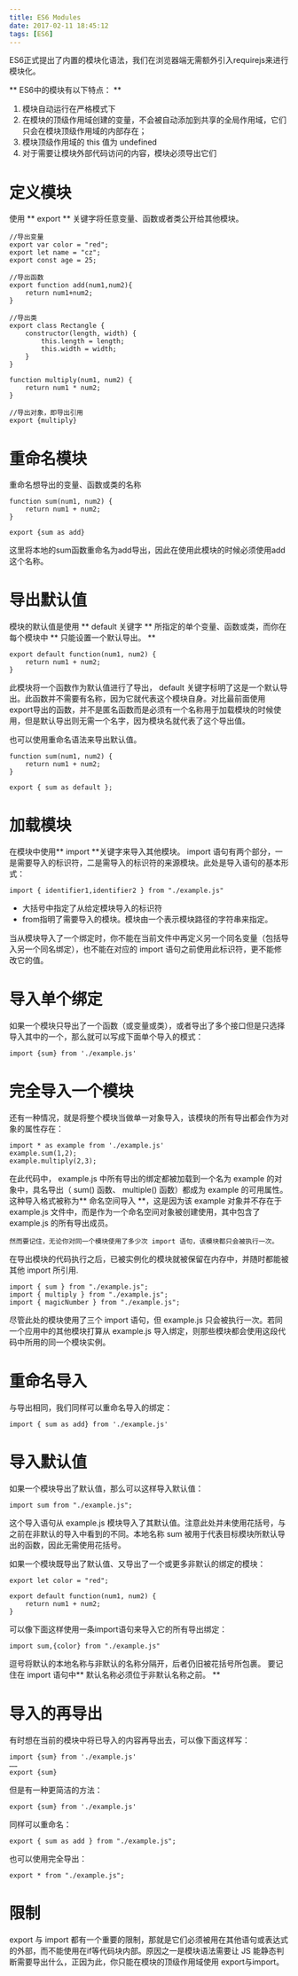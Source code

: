 ```yaml
---
title: ES6 Modules
date: 2017-02-11 18:45:12
tags: [ES6]
---
```


ES6正式提出了内置的模块化语法，我们在浏览器端无需额外引入requirejs来进行模块化。

** ES6中的模块有以下特点： **
1. 模块自动运行在严格模式下
2. 在模块的顶级作用域创建的变量，不会被自动添加到共享的全局作用域，它们只会在模块顶级作用域的内部存在；
3. 模块顶级作用域的 this 值为 undefined
4. 对于需要让模块外部代码访问的内容，模块必须导出它们

# 定义模块 #

使用 ** export ** 关键字将任意变量、函数或者类公开给其他模块。
```
//导出变量
export var color = "red";
export let name = "cz";
export const age = 25;

//导出函数
export function add(num1,num2){
    return num1+num2;
}

//导出类
export class Rectangle {
    constructor(length, width) {
        this.length = length;
        this.width = width;
    }
}

function multiply(num1, num2) {
    return num1 * num2;
}

//导出对象，即导出引用
export {multiply}
```

# 重命名模块 #

重命名想导出的变量、函数或类的名称
```
function sum(num1, num2) {
    return num1 + num2;
}

export {sum as add}
```
这里将本地的sum函数重命名为add导出，因此在使用此模块的时候必须使用add这个名称。

# 导出默认值 #

模块的默认值是使用 ** default 关键字 ** 所指定的单个变量、函数或类，而你在每个模块中 ** 只能设置一个默认导出。 **

```
export default function(num1, num2) {
    return num1 + num2;
}
```
此模块将一个函数作为默认值进行了导出， default 关键字标明了这是一个默认导出。此函数并不需要有名称，因为它就代表这个模块自身。对比最前面使用export导出的函数，并不是匿名函数而是必须有一个名称用于加载模块的时候使用，但是默认导出则无需一个名字，因为模块名就代表了这个导出值。

也可以使用重命名语法来导出默认值。
```
function sum(num1, num2) {
    return num1 + num2;
}

export { sum as default };
```

# 加载模块 #

在模块中使用** import **关键字来导入其他模块。
import 语句有两个部分，一是需要导入的标识符，二是需导入的标识符的来源模块。此处是导入语句的基本形式：
```
import { identifier1,identifier2 } from "./example.js"
```
*  大括号中指定了从给定模块导入的标识符
*  from指明了需要导入的模块。模块由一个表示模块路径的字符串来指定。

当从模块导入了一个绑定时，你不能在当前文件中再定义另一个同名变量（包括导入另一个同名绑定），也不能在对应的 import 语句之前使用此标识符，更不能修改它的值。

# 导入单个绑定 #

如果一个模块只导出了一个函数（或变量或类），或者导出了多个接口但是只选择导入其中的一个，那么就可以写成下面单个导入的模式：

```
import {sum} from './example.js'
```

# 完全导入一个模块 #

还有一种情况，就是将整个模块当做单一对象导入，该模块的所有导出都会作为对象的属性存在：

```
import * as example from './example.js'
example.sum(1,2);
example.multiply(2,3);
```
在此代码中， example.js 中所有导出的绑定都被加载到一个名为 example 的对象中，具名导出（ sum() 函数、 multiple() 函数）都成为 example 的可用属性。
这种导入格式被称为** 命名空间导入 **，这是因为该 example 对象并不存在于 example.js 文件中，而是作为一个命名空间对象被创建使用，其中包含了 example.js 的所有导出成员。
```
然而要记住，无论你对同一个模块使用了多少次 import 语句，该模块都只会被执行一次。
```

在导出模块的代码执行之后，已被实例化的模块就被保留在内存中，并随时都能被其他 import 所引用.

```
import { sum } from "./example.js";
import { multiply } from "./example.js";
import { magicNumber } from "./example.js";
```
尽管此处的模块使用了三个 import 语句，但 example.js 只会被执行一次。若同一个应用中的其他模块打算从 example.js 导入绑定，则那些模块都会使用这段代码中所用的同一个模块实例。

# 重命名导入 #
与导出相同，我们同样可以重命名导入的绑定：
```
import { sum as add} from './example.js'
```

# 导入默认值 #

如果一个模块导出了默认值，那么可以这样导入默认值：

```
import sum from "./example.js";
```
这个导入语句从 example.js 模块导入了其默认值。注意此处并未使用花括号，与之前在非默认的导入中看到的不同。本地名称 sum 被用于代表目标模块所默认导出的函数，因此无需使用花括号。

如果一个模块既导出了默认值、又导出了一个或更多非默认的绑定的模块：
```
export let color = "red";

export default function(num1, num2) {
    return num1 + num2;
}
```

可以像下面这样使用一条import语句来导入它的所有导出绑定：
```
import sum,{color} from "./example.js"
```
逗号将默认的本地名称与非默认的名称分隔开，后者仍旧被花括号所包裹。
要记住在 import 语句中** 默认名称必须位于非默认名称之前。 **

# 导入的再导出 #
有时想在当前的模块中将已导入的内容再导出去，可以像下面这样写：
```
import {sum} from './example.js'
……
export {sum}
```

但是有一种更简洁的方法：

```
export {sum} from './example.js'
```

同样可以重命名：
```
export { sum as add } from "./example.js";
```

也可以使用完全导出：
```
export * from "./example.js";
```

# 限制 #

export 与 import 都有一个重要的限制，那就是它们必须被用在其他语句或表达式的外部，而不能使用在if等代码块内部。原因之一是模块语法需要让 JS 能静态判断需要导出什么，正因为此，你只能在模块的顶级作用域使用 export与import。